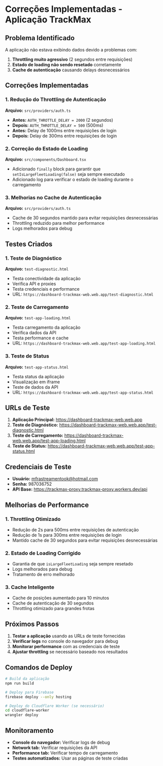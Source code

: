 # Correções Implementadas - Aplicação TrackMax

## Problema Identificado
A aplicação não estava exibindo dados devido a problemas com:
1. **Throttling muito agressivo** (2 segundos entre requisições)
2. **Estado de loading não sendo resetado** corretamente
3. **Cache de autenticação** causando delays desnecessários

## Correções Implementadas

### 1. Redução do Throttling de Autenticação
**Arquivo:** `src/providers/auth.ts`
- **Antes:** `AUTH_THROTTLE_DELAY = 2000` (2 segundos)
- **Depois:** `AUTH_THROTTLE_DELAY = 500` (500ms)
- **Antes:** Delay de 1000ms entre requisições de login
- **Depois:** Delay de 300ms entre requisições de login

### 2. Correção do Estado de Loading
**Arquivo:** `src/components/Dashboard.tsx`
- Adicionado `finally` block para garantir que `setIsLargeFleetLoading(false)` seja sempre executado
- Adicionado log para verificar o estado de loading durante o carregamento

### 3. Melhorias no Cache de Autenticação
**Arquivo:** `src/providers/auth.ts`
- Cache de 30 segundos mantido para evitar requisições desnecessárias
- Throttling reduzido para melhor performance
- Logs melhorados para debug

## Testes Criados

### 1. Teste de Diagnóstico
**Arquivo:** `test-diagnostic.html`
- Testa conectividade da aplicação
- Verifica API e proxies
- Testa credenciais e performance
- URL: `https://dashboard-trackmax-web.web.app/test-diagnostic.html`

### 2. Teste de Carregamento
**Arquivo:** `test-app-loading.html`
- Testa carregamento da aplicação
- Verifica dados da API
- Testa performance e cache
- URL: `https://dashboard-trackmax-web.web.app/test-app-loading.html`

### 3. Teste de Status
**Arquivo:** `test-app-status.html`
- Testa status da aplicação
- Visualização em iframe
- Teste de dados da API
- URL: `https://dashboard-trackmax-web.web.app/test-app-status.html`

## URLs de Teste

1. **Aplicação Principal:** https://dashboard-trackmax-web.web.app
2. **Teste de Diagnóstico:** https://dashboard-trackmax-web.web.app/test-diagnostic.html
3. **Teste de Carregamento:** https://dashboard-trackmax-web.web.app/test-app-loading.html
4. **Teste de Status:** https://dashboard-trackmax-web.web.app/test-app-status.html

## Credenciais de Teste
- **Usuário:** mfrastreamentook@hotmail.com
- **Senha:** 987036752
- **API Base:** https://trackmax-proxy.trackmax-proxy.workers.dev/api

## Melhorias de Performance

### 1. Throttling Otimizado
- Redução de 2s para 500ms entre requisições de autenticação
- Redução de 1s para 300ms entre requisições de login
- Mantido cache de 30 segundos para evitar requisições desnecessárias

### 2. Estado de Loading Corrigido
- Garantia de que `isLargeFleetLoading` seja sempre resetado
- Logs melhorados para debug
- Tratamento de erro melhorado

### 3. Cache Inteligente
- Cache de posições aumentado para 10 minutos
- Cache de autenticação de 30 segundos
- Throttling otimizado para grandes frotas

## Próximos Passos

1. **Testar a aplicação** usando as URLs de teste fornecidas
2. **Verificar logs** no console do navegador para debug
3. **Monitorar performance** com as credenciais de teste
4. **Ajustar throttling** se necessário baseado nos resultados

## Comandos de Deploy

```bash
# Build da aplicação
npm run build

# Deploy para Firebase
firebase deploy --only hosting

# Deploy do Cloudflare Worker (se necessário)
cd cloudflare-worker
wrangler deploy
```

## Monitoramento

- **Console do navegador:** Verificar logs de debug
- **Network tab:** Verificar requisições da API
- **Performance tab:** Verificar tempo de carregamento
- **Testes automatizados:** Usar as páginas de teste criadas



